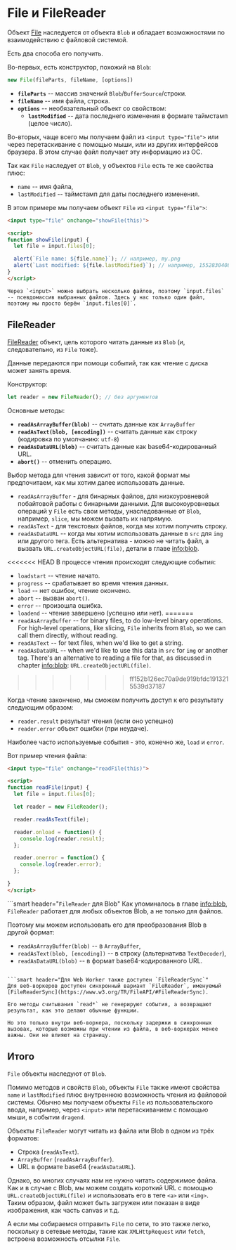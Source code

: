 # File и FileReader

Объект [File](https://www.w3.org/TR/FileAPI/#dfn-file) наследуется от объекта `Blob` и обладает возможностями по взаимодействию с файловой системой.

Есть два способа его получить.

Во-первых, есть конструктор, похожий на `Blob`:

```js
new File(fileParts, fileName, [options])
```

- **`fileParts`** -- массив значений `Blob`/`BufferSource`/строки.
- **`fileName`** -- имя файла, строка.
- **`options`** -- необязательный объект со свойством:
    - **`lastModified`** -- дата последнего изменения в формате таймстамп (целое число).

Во-вторых, чаще всего мы получаем файл из `<input type="file">` или через перетаскивание с помощью мыши, или из других интерфейсов браузера. В этом случае файл получает эту информацию из ОС.

Так как `File` наследует от `Blob`, у объектов `File` есть те же свойства плюс:
- `name` -- имя файла,
- `lastModified` -- таймстамп для даты последнего изменения.

В этом примере мы получаем объект `File` из `<input type="file">`:

```html run
<input type="file" onchange="showFile(this)">

<script>
function showFile(input) {
  let file = input.files[0];

  alert(`File name: ${file.name}`); // например, my.png
  alert(`Last modified: ${file.lastModified}`); // например, 1552830408824
}
</script>
```

```smart
Через `<input>` можно выбрать несколько файлов, поэтому `input.files` -- псевдомассив выбранных файлов. Здесь у нас только один файл, поэтому мы просто берём `input.files[0]`.
```

## FileReader

[FileReader](https://www.w3.org/TR/FileAPI/#dfn-filereader) объект, цель которого читать данные из `Blob` (и, следовательно, из `File` тоже).

Данные передаются при помощи событий, так как чтение с диска может занять время.

Конструктор:

```js
let reader = new FileReader(); // без аргументов
```
    
Основные методы:

- **`readAsArrayBuffer(blob)`** -- считать данные как `ArrayBuffer`
- **`readAsText(blob, [encoding])`** -- считать данные как строку (кодировка по умолчанию: `utf-8`)
- **`readAsDataURL(blob)`** -- считать данные как base64-кодированный URL.
- **`abort()`** -- отменить операцию.

Выбор метода для чтения зависит от того, какой формат мы предпочитаем, как мы хотим далее использовать данные.

- `readAsArrayBuffer` - для бинарных файлов, для низкоуровневой побайтовой работы с бинарными данными. Для высокоуровневых операций у `File` есть свои методы, унаследованные от `Blob`, например, `slice`, мы можем вызвать их напрямую.
- `readAsText` - для текстовых файлов, когда мы хотим получить строку.
- `readAsDataURL` -- когда мы хотим использовать данные в `src` для `img` или другого тега. Есть альтернатива - можно не читать файл, а вызвать `URL.createObjectURL(file)`, детали в главе <info:blob>.

<<<<<<< HEAD
В процессе чтения происходят следующие события:
- `loadstart` -- чтение начато.
- `progress` -- срабатывает во время чтения данных.
- `load` -- нет ошибок, чтение окончено.
- `abort` -- вызван `abort()`.
- `error` -- произошла ошибка.
- `loadend` -- чтение завершено (успешно или нет).
=======
- `readAsArrayBuffer` -- for binary files, to do low-level binary operations. For high-level operations, like slicing, `File` inherits from `Blob`, so we can call them directly, without reading.
- `readAsText` -- for text files, when we'd like to get a string.
- `readAsDataURL` -- when we'd like to use this data in `src` for `img` or another tag. There's an alternative to reading a file for that, as discussed in chapter <info:blob>: `URL.createObjectURL(file)`.
>>>>>>> ff152b126ec70a9de919bfdc1913215539d37187

Когда чтение закончено, мы сможем получить доступ к его результату следующим образом:
- `reader.result` результат чтения (если оно успешно)
- `reader.error` объект ошибки (при неудаче).

Наиболее часто используемые события - это, конечно же, `load` и `error`.

Вот пример чтения файла:

```html run
<input type="file" onchange="readFile(this)">

<script>
function readFile(input) {
  let file = input.files[0];

  let reader = new FileReader();

  reader.readAsText(file);

  reader.onload = function() {
    console.log(reader.result);
  };

  reader.onerror = function() {
    console.log(reader.error);
  };

}
</script>
```

```smart header="`FileReader` для Blob"
Как упоминалось в главе <info:blob>, `FileReader` работает для любых объектов Blob, а не только для файлов.

Поэтому мы можем использовать его для преобразования Blob в другой формат:
- `readAsArrayBuffer(blob)` -- в `ArrayBuffer`,
- `readAsText(blob, [encoding])` -- в строку (альтернатива `TextDecoder`),
- `readAsDataURL(blob)` -- в формат base64-кодированного URL.
```

```smart header="Для Web Worker также доступен `FileReaderSync`"
Для веб-воркеров доступен синхронный вариант `FileReader`, именуемый [FileReaderSync](https://www.w3.org/TR/FileAPI/#FileReaderSync).

Его методы считывания `read*` не генерируют события, а возвращают результат, как это делают обычные функции.

Но это только внутри веб-воркера, поскольку задержки в синхронных вызовах, которые возможны при чтении из файла, в веб-воркерах менее важны. Они не влияют на страницу.
```

## Итого

`File` объекты наследуют от `Blob`.

Помимо методов и свойств `Blob`, объекты `File` также имеют свойства `name` и `lastModified` плюс внутреннюю возможность чтения из файловой системы. Обычно мы получаем объекты `File` из пользовательского ввода, например, через `<input>` или перетаскиванием с помощью мыши, в событии `dragend`.

Объекты `FileReader` могут читать из файла или Blob в одном из трёх форматов:
- Строка (`readAsText`).
- `ArrayBuffer` (`readAsArrayBuffer`).
- URL в формате base64 (`readAsDataURL`).

Однако, во многих случаях нам не нужно читать содержимое файла. Как и в случае с Blob, мы можем создать короткий URL с помощью `URL.createObjectURL(file)` и использовать его в теге `<a>` или `<img>`. Таким образом, файл может быть загружен или показан в виде изображения, как часть canvas и т.д.

А если мы собираемся отправить `File` по сети, то это также легко, поскольку в сетевые методы, такие как `XMLHttpRequest` или `fetch`, встроена возможность отсылки `File`.
